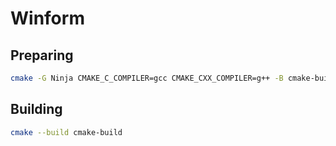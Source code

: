 # Winform

## Preparing

```bash
cmake -G Ninja CMAKE_C_COMPILER=gcc CMAKE_CXX_COMPILER=g++ -B cmake-build -S .
```

## Building

```bash
cmake --build cmake-build
```
